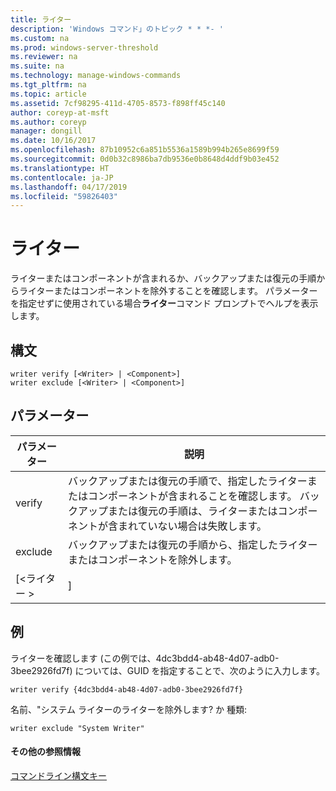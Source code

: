 ```yaml
---
title: ライター
description: 'Windows コマンド」のトピック * * *- '
ms.custom: na
ms.prod: windows-server-threshold
ms.reviewer: na
ms.suite: na
ms.technology: manage-windows-commands
ms.tgt_pltfrm: na
ms.topic: article
ms.assetid: 7cf98295-411d-4705-8573-f898ff45c140
author: coreyp-at-msft
ms.author: coreyp
manager: dongill
ms.date: 10/16/2017
ms.openlocfilehash: 87b10952c6a851b5536a1589b994b265e8699f59
ms.sourcegitcommit: 0d0b32c8986ba7db9536e0b8648d4ddf9b03e452
ms.translationtype: HT
ms.contentlocale: ja-JP
ms.lasthandoff: 04/17/2019
ms.locfileid: "59826403"
---
```

# <a name="writer"></a>ライター



ライターまたはコンポーネントが含まれるか、バックアップまたは復元の手順からライターまたはコンポーネントを除外することを確認します。 パラメーターを指定せずに使用されている場合**ライター**コマンド プロンプトでヘルプを表示します。

## <a name="syntax"></a>構文

```
writer verify [<Writer> | <Component>]
writer exclude [<Writer> | <Component>]
```

## <a name="parameters"></a>パラメーター

|パラメーター|説明|
|---------|-----------|
|verify|バックアップまたは復元の手順で、指定したライターまたはコンポーネントが含まれることを確認します。 バックアップまたは復元の手順は、ライターまたはコンポーネントが含まれていない場合は失敗します。|
|exclude|バックアップまたは復元の手順から、指定したライターまたはコンポーネントを除外します。|
|[\<ライター > | <Component>]|確認するか、除外するには、ライターまたはコンポーネントを指定します。 ライターが指定したは、ライター GUID またはライターの名前、「システム ライター」などです。|

## <a name="BKMK_examples"></a>例

ライターを確認します (この例では、4dc3bdd4-ab48-4d07-adb0-3bee2926fd7f) については、GUID を指定することで、次のように入力します。
```
writer verify {4dc3bdd4-ab48-4d07-adb0-3bee2926fd7f}
```
名前、"システム ライターのライターを除外します? か 種類:
```
writer exclude "System Writer"
```

#### <a name="additional-references"></a>その他の参照情報

[コマンドライン構文キー](command-line-syntax-key.md)